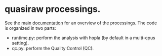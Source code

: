 # quasiraw processings.

See the [main documentation](https://github.com/rlink7/rlink_mri/blob/main/README.md) for an overview of the processings.
The code is organized in two parts:
* runtime.py: perform the analysis with hopla (by default in a multi-cpus setting).
* qc.py: perform the Quality Control (QC).
